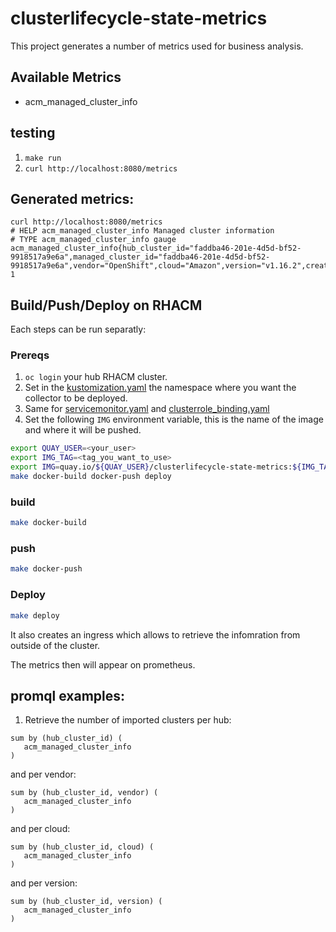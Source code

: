 [comment]: # ( Copyright Contributors to the Open Cluster Management project )

# clusterlifecycle-state-metrics

This project generates a number of metrics used for business analysis.

## Available Metrics

- acm_managed_cluster_info

## testing

1. `make run`
2. `curl http://localhost:8080/metrics`

## Generated metrics:

```
curl http://localhost:8080/metrics
# HELP acm_managed_cluster_info Managed cluster information
# TYPE acm_managed_cluster_info gauge
acm_managed_cluster_info{hub_cluster_id="faddba46-201e-4d5d-bf52-9918517a9e6a",managed_cluster_id="faddba46-201e-4d5d-bf52-9918517a9e6a",vendor="OpenShift",cloud="Amazon",version="v1.16.2",created_via="Other",vcpu="4"} 1
```

## Build/Push/Deploy on RHACM

Each steps can be run separatly:

### Prereqs

1. `oc login` your hub RHACM cluster.
2. Set in the [kustomization.yaml](./deploy/kustomization.yaml#L6) the namespace where you want the collector to be deployed.
3. Same for [servicemonitor.yaml](./overlays/deploy/servicemonitor.yaml#L26) and [clusterrole_binding.yaml](./deploy/clusterrole_binding.yaml#L15)
4. Set the following `IMG` environment variable, this is the name of the image and where it will be pushed.

```bash
export QUAY_USER=<your_user>
export IMG_TAG=<tag_you_want_to_use>
export IMG=quay.io/${QUAY_USER}/clusterlifecycle-state-metrics:${IMG_TAG}
make docker-build docker-push deploy
```
### build

```bash
make docker-build
```

### push

```bash
make docker-push
```

### Deploy

```bash
make deploy
```

It also creates an ingress which allows to retrieve the infomration from outside of the cluster.

The metrics then will appear on prometheus.

## promql examples:

1. Retrieve the number of imported clusters per hub:

```
sum by (hub_cluster_id) (
   acm_managed_cluster_info 
) 
```

and per vendor:

```
sum by (hub_cluster_id, vendor) (
   acm_managed_cluster_info 
) 
```

and per cloud:

```
sum by (hub_cluster_id, cloud) (
   acm_managed_cluster_info 
) 
```

and per version:

```
sum by (hub_cluster_id, version) (
   acm_managed_cluster_info 
) 
```

